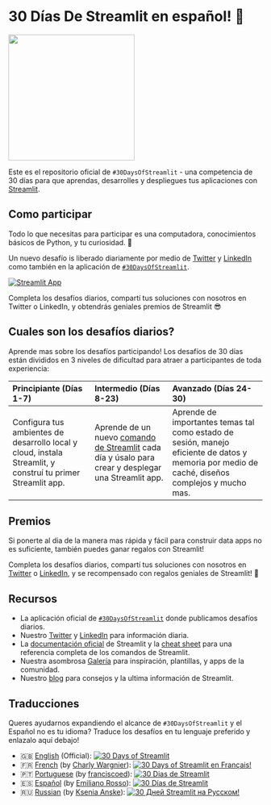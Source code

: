 # 30 Días De Streamlit en español! 🎈

<img src='3AF34648-C61D-47CE-9E56-C496C5A7C240.jpeg' height=250>

Este es el repositorio oficial de `#30DaysOfStreamlit` - una competencia de 30 días para que aprendas, desarrolles y despliegues tus aplicaciones con [Streamlit](https://streamlit.io).

## Como participar

Todo lo que necesitas para participar es una computadora, conocimientos básicos de Python, y tu curiosidad. 🧠

Un nuevo desafío is liberado diariamente por medio de [Twitter](https://twitter.com/streamlit) y [LinkedIn](https://www.linkedin.com/company/streamlit/posts/?feedView=all) como también en la aplicación de [`#30DaysOfStreamlit`](https://share.streamlit.io/streamlit/30days/).

[![Streamlit App](https://static.streamlit.io/badges/streamlit_badge_black_white.svg)](https://share.streamlit.io/streamlit/30days/)

Completa los desafíos diarios, compartí tus soluciones con nosotros en Twitter o LinkedIn, y obtendrás geniales premios de Streamlit 😎

## Cuales son los desafíos diarios?

Aprende mas sobre los desafíos participando! Los desafíos de 30 días están divididos en 3 niveles de dificultad para atraer a participantes de toda experiencia:

| Principiante (Días 1-7) | Intermedio (Días 8-23) | Avanzado (Días 24-30) |
| :---        |    :----   |          :--- |
| Configura tus ambientes de desarrollo local y cloud, instala Streamlit, y construí tu primer Streamlit app.| Aprende de un nuevo [comando de Streamlit](https://docs.streamlit.io/library/api-reference) cada día y úsalo para crear y desplegar una Streamlit app. | Aprende de importantes temas tal como estado de sesión, manejo eficiente de datos y memoria por medio de caché, diseños complejos y mucho mas. |


## Premios

Si ponerte al dia de la manera mas rápida y fácil para construir data apps no es suficiente, también puedes ganar regalos con Streamlit!

Completa los desafíos diarios, compartí tus soluciones con nosotros en [Twitter](https://twitter.com/streamlit) o [LinkedIn](https://www.linkedin.com/company/streamlit/posts/?feedView=all), y se recompensado con regalos geniales de Streamlit! 🎁

## Recursos

- La aplicación oficial de [`#30DaysOfStreamlit`](https://share.streamlit.io/streamlit/30days/) donde publicamos desafíos diarios.
- Nuestro [Twitter](https://twitter.com/streamlit) y [LinkedIn](https://www.linkedin.com/company/streamlit/posts/?feedView=all) para información diaria.
- La [documentación oficial](https://docs.streamlit.io/) de Streamlit y la [cheat sheet](https://docs.streamlit.io/library/cheatsheet) para una referencia completa de los comandos de Streamlit.
- Nuestra asombrosa [Galería](https://streamlit.io/gallery) para inspiración, plantillas, y apps de la comunidad.
- Nuestro [blog](https://blog.streamlit.io/how-to-master-streamlit-for-data-science/) para consejos y la ultima información de Streamlit.

## Traducciones

Queres ayudarnos expandiendo el alcance de `#30DaysOfStreamlit` y el Español no es tu idioma? Traduce los desafíos en tu lenguaje preferido y enlazalo aquí debajo!
- 🇬🇧 [English](https://github.com/streamlit/30days) (Official): [![30 Days of Streamlit](https://static.streamlit.io/badges/streamlit_badge_black_white.svg)](https://30days.streamlitapp.com)
- 🇫🇷 [French](https://github.com/streamlit/30days-French) (by [Charly Wargnier](https://github.com/charlyWargnier/)): [![30 Days of Streamlit en Français!](https://static.streamlit.io/badges/streamlit_badge_black_white.svg)](https://30days-in-french.streamlitapp.com/)
- 🇵🇹 [Portuguese](https://github.com/franciscoed/30days) (by [franciscoed](https://github.com/franciscoed)): [![30 Dias de Streamlit](https://static.streamlit.io/badges/streamlit_badge_black_white.svg)](https://share.streamlit.io/franciscoed/30days)
- 🇪🇸 [Español](https://github.com/streamlit/30days-spanish/) (by [Emiliano Rosso](https://github.com/arraydude)): [![30 Días de Streamlit](https://static.streamlit.io/badges/streamlit_badge_black_white.svg)](https://30days-in-spanish.streamlitapp.com/)
- 🇷🇺 [Russian](https://github.com/kseniaanske/30days) (by [Ksenia Anske](https://github.com/kseniaanske)): [![30 Дней Streamlit на Русском!](https://static.streamlit.io/badges/streamlit_badge_black_white.svg)](https://30daysrussian.streamlit.app/)

